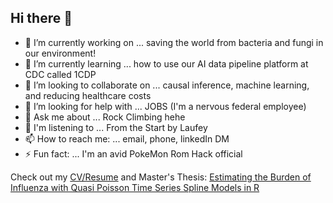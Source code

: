 ## Hi there 👋


- 🔭 I’m currently working on ... saving the world from bacteria and fungi in our environment! 
- 🌱 I’m currently learning ... how to use our AI data pipeline platform at CDC called 1CDP
- 👯 I’m looking to collaborate on ... causal inference, machine learning, and reducing healthcare costs
- 🤔 I’m looking for help with ... JOBS (I'm a nervous federal employee)
- 💬 Ask me about ... Rock Climbing hehe
- 🎵 I'm listening to ... From the Start by Laufey
- 📫 How to reach me: ... email, phone, linkedIn DM
- ⚡ Fun fact: ... I'm an avid PokeMon Rom Hack official

Check out my [CV/Resume](https://github.com/jlmassey1991/CV-Resume/blob/main/resume_datascience.pdf) and Master's Thesis: [Estimating the Burden of Influenza with Quasi Poisson Time Series Spline Models in R ](https://github.com/jlmassey1991/Master-s-Thesis) 



